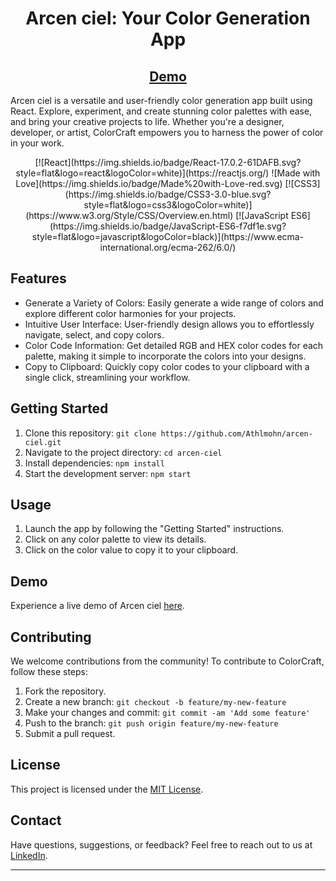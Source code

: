 <div align="center">
  <h1>Arcen ciel: Your Color Generation App</h1>
  <a href="https://your-app-site-url.com" target="_blank">
    <h2>Demo</h2>
  </a>
</div>

Arcen ciel is a versatile and user-friendly color generation app built using React. Explore, experiment, and create stunning color palettes with ease, and bring your creative projects to life. Whether you're a designer, developer, or artist, ColorCraft empowers you to harness the power of color in your work.
<div align="center">
[![React](https://img.shields.io/badge/React-17.0.2-61DAFB.svg?style=flat&logo=react&logoColor=white)](https://reactjs.org/)
![Made with Love](https://img.shields.io/badge/Made%20with-Love-red.svg)
[![CSS3](https://img.shields.io/badge/CSS3-3.0-blue.svg?style=flat&logo=css3&logoColor=white)](https://www.w3.org/Style/CSS/Overview.en.html)
[![JavaScript ES6](https://img.shields.io/badge/JavaScript-ES6-f7df1e.svg?style=flat&logo=javascript&logoColor=black)](https://www.ecma-international.org/ecma-262/6.0/)
</div>

## Features

- Generate a Variety of Colors: Easily generate a wide range of colors and explore different color harmonies for your projects.
- Intuitive User Interface: User-friendly design allows you to effortlessly navigate, select, and copy colors.
- Color Code Information: Get detailed RGB and HEX color codes for each palette, making it simple to incorporate the colors into your designs.
- Copy to Clipboard: Quickly copy color codes to your clipboard with a single click, streamlining your workflow.

## Getting Started

1. Clone this repository: `git clone https://github.com/Athlmohn/arcen-ciel.git`
2. Navigate to the project directory: `cd arcen-ciel`
3. Install dependencies: `npm install`
4. Start the development server: `npm start`

## Usage

1. Launch the app by following the "Getting Started" instructions.
2. Click on any color palette to view its details.
3. Click on the color value to copy it to your clipboard.

## Demo

Experience a live demo of Arcen ciel [here](https://Arcenciel.vercel.app).

## Contributing

We welcome contributions from the community! To contribute to ColorCraft, follow these steps:

1. Fork the repository.
2. Create a new branch: `git checkout -b feature/my-new-feature`
3. Make your changes and commit: `git commit -am 'Add some feature'`
4. Push to the branch: `git push origin feature/my-new-feature`
5. Submit a pull request.

## License

This project is licensed under the [MIT License](LICENSE).

## Contact

Have questions, suggestions, or feedback? Feel free to reach out to us at [LinkedIn](https://www.linkedin.com/in/athlmohn/).

---
